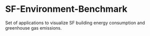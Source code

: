 # SF-Environment-Benchmark
Set of applications to visualize SF building energy consumption and greenhouse gas emissions. 
